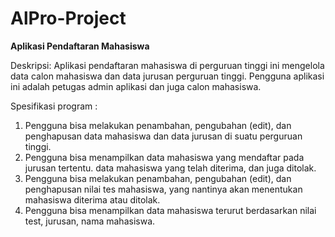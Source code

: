 # AlPro-Project
**Aplikasi Pendaftaran Mahasiswa**

Deskripsi: Aplikasi pendaftaran mahasiswa di perguruan tinggi ini mengelola data calon mahasiswa dan data jurusan perguruan tinggi. Pengguna aplikasi ini adalah petugas admin aplikasi dan juga calon mahasiswa.

Spesifikasi program :
1. Pengguna bisa melakukan penambahan, pengubahan (edit), dan penghapusan data mahasiswa dan data jurusan di suatu perguruan tinggi.
2. Pengguna bisa menampilkan data mahasiswa yang mendaftar pada jurusan tertentu. data mahasiswa yang telah diterima, dan juga ditolak.
3. Pengguna bisa melakukan penambahan, pengubahan (edit), dan penghapusan nilai tes mahasiswa, yang nantinya akan menentukan mahasiswa diterima atau ditolak.
4. Pengguna bisa menampilkan data mahasiswa terurut berdasarkan nilai test, jurusan, nama mahasiswa.
